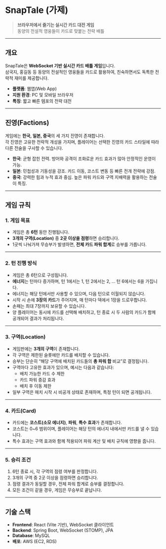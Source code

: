 # SnapTale (가제)

> **브라우저에서 즐기는 실시간 카드 대전 게임**  
> 동양의 전설적 영웅들이 카드로 맞붙는 전략 배틀

---

## 개요
SnapTale은 **WebSocket 기반 실시간 카드 배틀 게임**입니다.  
삼국지, 홍길동 등 동양의 전설적인 영웅들을 카드로 활용하여, 친숙하면서도 독특한 전략적 재미를 제공합니다.  

- **플랫폼**: 웹앱(Web App)  
- **지원 환경**: PC 및 모바일 브라우저  
- **특징**: 짧고 빠른 템포의 전략 대전  

---

## 진영(Factions)

게임에는 **한국, 일본, 중국**의 세 가지 진영이 존재합니다.  
각 진영은 고유한 전략적 개성을 가지며, 플레이어는 선택한 진영의 카드 스타일에 따라 다른 전술을 구사할 수 있습니다.

- **한국**: 균형 잡힌 전력. 방어와 공격이 조화로운 카드 효과가 많아 안정적인 운영이 가능.  
- **일본**: 민첩성과 기동성을 강조. 카드 이동, 코스트 변동 등 빠른 전개 전략에 강점.  
- **중국**: 강력한 힘과 누적 효과 중심. 높은 파워 카드와 구역 지배력을 활용하는 전술이 특징.  

---

## 게임 규칙

### 1. 게임 목표
- 게임은 총 **6턴** 동안 진행됩니다.  
- **3개의 구역(Location)** 중 **2곳 이상을 점령**하면 승리합니다.  
- 1곳씩 나눠가져 무승부가 발생하면, **전체 카드 파워 합계**로 승부를 가릅니다.  

---

### 2. 턴 진행 방식
- 게임은 총 6턴으로 구성됩니다.  
- **에너지**는 턴마다 증가하며, 턴 1에서는 1, 턴 2에서는 2, … 턴 6에서는 6을 가집니다.  
- 에너지는 해당 턴에서만 사용할 수 있으며, 다음 턴으로 이월되지 않습니다.  
- 시작 시 손에 **3장의 카드**가 주어지며, 매 턴마다 덱에서 1장을 드로우합니다.  
- 손패는 최대 7장까지 보유할 수 있습니다.  
- 양 플레이어는 동시에 카드를 선택해 배치하고, 턴 종료 시 두 사람의 카드가 함께 공개되어 결과가 처리됩니다.  

---

### 3. 구역(Location)
- 게임판에는 **3개의 구역**이 존재합니다.  
- 각 구역은 제한된 슬롯에만 카드를 배치할 수 있습니다.  
- 승부는 단순히 “해당 구역에 배치된 카드들의 **총 파워 합** 비교”로 결정됩니다.  
- 구역마다 고유한 효과가 있으며, 예시는 다음과 같습니다:  
  - 배치 가능한 카드 수 제한  
  - 카드 파워 증감 효과  
  - 배치 후 이동 제한  
- 일부 구역은 매치 시작 시 비공개 상태로 존재하며, 특정 턴이 되면 공개됩니다.  

---

### 4. 카드(Card)
- 카드에는 **코스트(소모 에너지)**, **파워**, **특수 효과**가 존재합니다.  
- 코스트는 0~6 범위이며, 플레이어는 해당 턴의 에너지 내에서만 카드를 낼 수 있습니다.  
- 특수 효과는 구역 효과와 함께 적용되어 파워 계산 및 배치 규칙에 영향을 줍니다.  

---

### 5. 승리 조건
1. 6턴 종료 시, 각 구역의 점령 여부를 판정합니다.  
2. 3개의 구역 중 2곳 이상을 점령하면 승리합니다.  
3. 점령 결과가 동일할 경우, 전체 파워 합계로 승부를 결정합니다.  
4. 모든 조건이 같을 경우, 게임은 무승부로 끝납니다.  

---

## 기술 스택
- **Frontend**: React (Vite 기반), WebSocket 클라이언트  
- **Backend**: Spring Boot, WebSocket (STOMP), JPA  
- **Database**: MySQL
- **배포**: AWS (EC2, RDS)  
